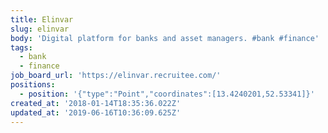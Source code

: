 ```yaml
---
title: Elinvar
slug: elinvar
body: 'Digital platform for banks and asset managers. #bank #finance'
tags:
  - bank
  - finance
job_board_url: 'https://elinvar.recruitee.com/'
positions:
  - position: '{"type":"Point","coordinates":[13.4240201,52.53341]}'
created_at: '2018-01-14T18:35:36.022Z'
updated_at: '2019-06-16T10:36:09.625Z'
---
```


